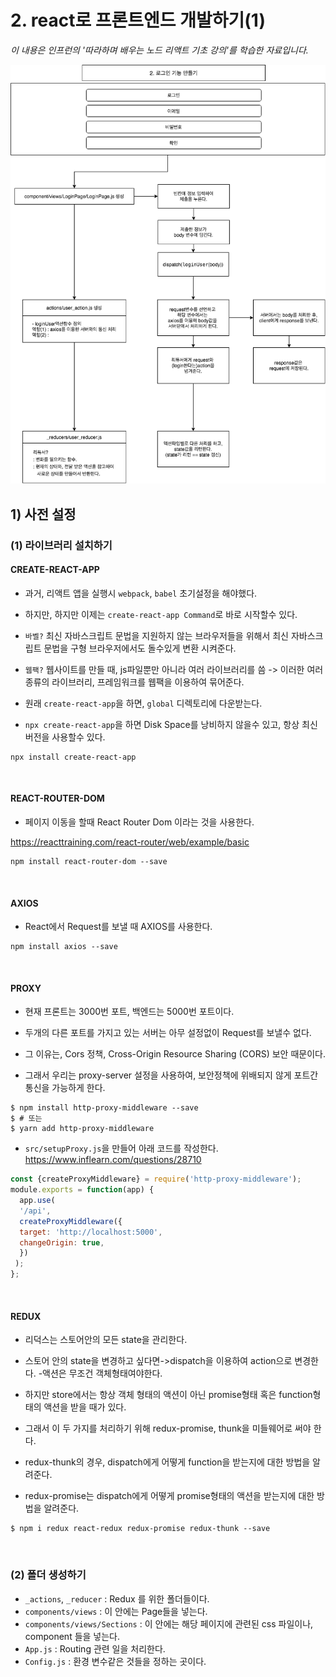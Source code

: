 # 2. react로 프론트엔드 개발하기(1)
*이 내용은 인프런의 '따라하며 배우는 노드 리액트 기초 강의'를 학습한 자료입니다.*




<img src="./1.png"/>

## 1) 사전 설정
### (1) 라이브러리 설치하기
#### CREATE-REACT-APP
- 과거, 리액트 앱을 실행시 `webpack`, `babel` 초기설정을 해야했다.
- 하지만, 하지만 이제는 `create-react-app Command`로 바로 시작할수 있다.

- `바벨?` 최신 자바스크립트 문법을 지원하지 않는 브라우저들을 위해서 최신 자바스크립트 문법을 구형 브라우저에서도 돌수있게 변환 시켜준다.
- `웹팩?` 웹사이트를 만들 때, js파일뿐만 아니라 여러 라이브러리를 씀 -> 이러한 여러 종류의 라이브러리, 프레임워크를 웹팩을 이용하여 묶어준다.

- 원래  `create-react-app`을 하면, `global` 디렉토리에 다운받는다.
- `npx create-react-app`을 하면 Disk Space를 낭비하지 않을수 있고, 항상 최신 버전을 사용할수 있다. 
```
npx install create-react-app
```

<br/>

#### REACT-ROUTER-DOM

- 페이지 이동을 할때 React Router Dom 이라는 것을 사용한다.

 https://reacttraining.com/react-router/web/example/basic

```
npm install react-router-dom --save
```

<br/>

#### AXIOS

-  React에서  Request를 보낼 때 AXIOS를 사용한다. 

```
npm install axios --save
```

<br/>

#### PROXY

- 현재 프론트는 3000번 포트, 백엔드는 5000번 포트이다.

-  두개의 다른 포트를 가지고 있는 서버는 아무 설정없이 Request를  보낼수 없다.

- 그 이유는, Cors 정책, Cross-Origin Resource Sharing (CORS) 보안 때문이다.

- 그래서 우리는 proxy-server 설정을 사용하여, 보안정책에 위배되지 않게 포트간 통신을 가능하게 한다.


```
$ npm install http-proxy-middleware --save
$ # 또는
$ yarn add http-proxy-middleware
```

- `src/setupProxy.js`을 만들어 아래 코드를 작성한다.
https://www.inflearn.com/questions/28710
```jsx
const {createProxyMiddleware} = require('http-proxy-middleware');
module.exports = function(app) {
  app.use(  
  '/api', 
  createProxyMiddleware({
  target: 'http://localhost:5000',
  changeOrigin: true,
  })
 );
};
```

<br/>

#### REDUX

- 리덕스는 스토어안의 모든 state을 관리한다.
- 스토어 안의 state을 변경하고 싶다면->dispatch을 이용하여 action으로 변경한다.
-액션은 무조건 객체형태여야한다.
- 하지만 store에서는 항상 객체 형태의 액션이 아닌 promise형태 혹은 function형태의 액션을 받을 때가 있다.
- 그래서 이 두 가지를 처리하기 위해 redux-promise, thunk을 미들웨어로 써야 한다.

- redux-thunk의 경우, dispatch에게 어떻게 function을 받는지에 대한 방법을 알려준다.
- redux-promise는 dispatch에게 어떻게 promise형태의 액션을 받는지에 대한 방법을 알려준다.

```
$ npm i redux react-redux redux-promise redux-thunk --save 
```

<br/>

### (2) 폴더 생성하기

- `_actions`, `_reducer` : Redux 를 위한 폴더들이다.
- `components/views` : 이 안에는 Page들을 넣는다.
- `components/views/Sections` : 이 안에는 해당 페이지에 관련된 css 파일이나, component 들을 넣는다.
- `App.js` : Routing 관련 일을 처리한다.
- `Config.js` : 환경 변수같은 것들을 정하는 곳이다.
